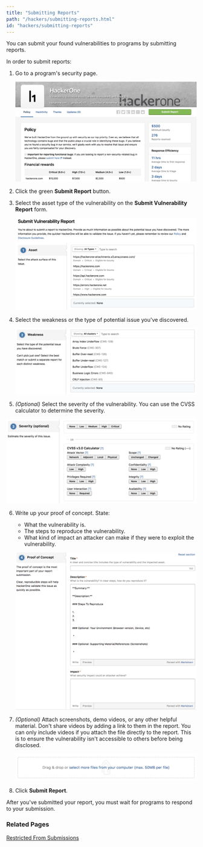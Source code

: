 ```yaml
---
title: "Submitting Reports"
path: "/hackers/submitting-reports.html"
id: "hackers/submitting-reports"
---
```


You can submit your found vulnerabilities to programs by submitting reports.

In order to submit reports:
1. Go to a program's security page.

   ![report-submissions-1](./images/report-submissions-1.png)

2. Click the green **Submit Report** button.
3. Select the asset type of the vulnerability on the **Submit Vulnerability Report** form.

   ![report-submissions-2](./images/report-submissions-2.png)

4. Select the weakness or the type of potential issue you've discovered.

   ![report-submissions-3](./images/report-submissions-3.png)

5. *(Optional)* Select the severity of the vulnerability. You can use the CVSS calculator to determine the severity.

  ![report-submissions-4](./images/report-submissions-4.png)

6. Write up your proof of concept. State:
     * What the vulnerability is.
     * The steps to reproduce the vulnerability.
     * What kind of impact an attacker can make if they were to exploit the vulnerability.

   ![report-submissions-5](./images/report-submissions-5.png)

7. *(Optional)* Attach screenshots, demo videos, or any other helpful material. Don't share videos by adding a link to them in the report. You can only include videos if you attach the file directly to the report. This is to ensure the vulnerability isn't accessible to others before being disclosed.

   ![report-submissions-6](./images/report-submissions-6.png)

8. Click **Submit Report**.

After you've submitted your report, you must wait for programs to respond to your submission.

### Related Pages

[Restricted From Submissions](/hackers/restricted-from-submissions.html)
